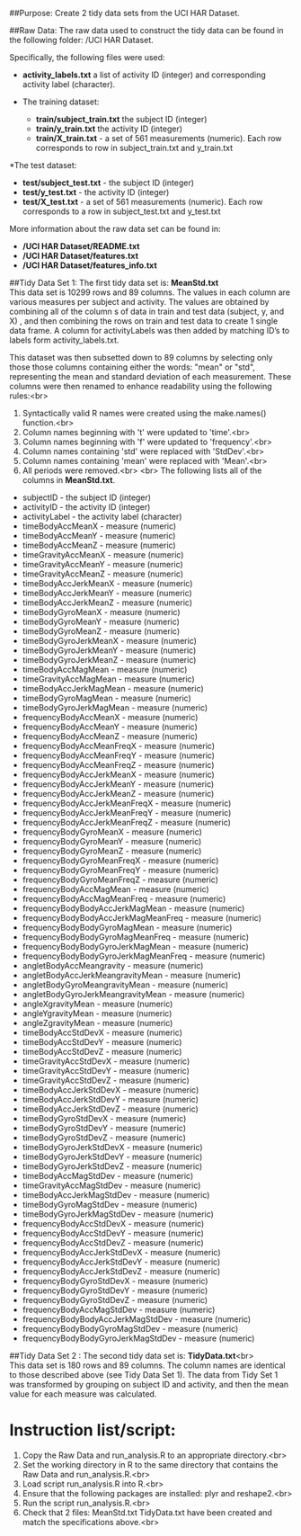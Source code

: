 ##Purpose:  Create 2 tidy data sets from the UCI HAR Dataset.

##Raw Data:
The raw data used to construct the tidy data can be found in the following folder:  /UCI HAR Dataset.  

Specifically, the following files were used:

* <b>activity_labels.txt</b>  a list of activity ID (integer) and corresponding activity label (character).

* The training dataset:
  * <b>train/subject_train.txt</b>  the subject ID (integer)
  * <b>train/y_train.txt</b>  the activity ID (integer)
  * <b>train/X_train.txt</b> - a set of 561 measurements (numeric).  Each row corresponds to row in subject_train.txt and y_train.txt

*The test dataset:
  * <b>test/subject_test.txt</b> - the subject ID (integer) 
  * <b>test/y_test.txt</b> - the activity ID (integer)
  * <b>test/X_test.txt</b> - a set of 561 measurements (numeric).  Each row corresponds to a row in subject_test.txt and y_test.txt

More information about the raw data set can be found in:
* <b>/UCI HAR Dataset/README.txt</b>
* <b>/UCI HAR Dataset/features.txt</b>
* <b>/UCI HAR Dataset/features_info.txt</b>

##Tidy Data Set 1:
The first tidy data set is:  <b>MeanStd.txt</b><br/>
This data set is 10299 rows and 89 columns.  The values in each column are various measures per subject and activity.  The values are obtained by combining all of the column s of data in train and test data (subject, y, and X) , and then combining the rows on train and test data to create 1 single data frame.  A column for activityLabels was then added by matching ID’s to labels form activity_labels.txt.

This dataset was then subsetted down to 89 columns by selecting only those those columns containing either the words: "mean" or "std", representing the mean and standard deviation of each measurement.  These columns were then renamed to enhance readability using the following rules:<br\>
1)  Syntactically valid R names were created using the make.names() function.<br\>
2)  Column names beginning with 't' were updated to 'time'.<br\>
3)  Column names beginning with 'f' were updated to 'frequency'.<br\>
4)  Column names containing 'std' were replaced with 'StdDev'.<br\>
5)  Column names containing 'mean' were replaced with 'Mean'.<br\>
6)  All periods were removed.<br\>
<br\>
The following lists all of the columns in <b>MeanStd.txt</b>.  
* subjectID - the subject ID (integer)
* activityID - the activity ID (integer)
* activityLabel - the activity label (character)
* timeBodyAccMeanX - measure (numeric)
* timeBodyAccMeanY - measure (numeric)
* timeBodyAccMeanZ - measure (numeric)
* timeGravityAccMeanX - measure (numeric)
* timeGravityAccMeanY - measure (numeric)
* timeGravityAccMeanZ - measure (numeric)
* timeBodyAccJerkMeanX - measure (numeric)
* timeBodyAccJerkMeanY - measure (numeric)
* timeBodyAccJerkMeanZ - measure (numeric)
* timeBodyGyroMeanX - measure (numeric)
* timeBodyGyroMeanY - measure (numeric)
* timeBodyGyroMeanZ - measure (numeric)
* timeBodyGyroJerkMeanX - measure (numeric)
* timeBodyGyroJerkMeanY - measure (numeric)
* timeBodyGyroJerkMeanZ - measure (numeric)
* timeBodyAccMagMean - measure (numeric)
* timeGravityAccMagMean - measure (numeric)
* timeBodyAccJerkMagMean - measure (numeric)
* timeBodyGyroMagMean - measure (numeric)
* timeBodyGyroJerkMagMean - measure (numeric)
* frequencyBodyAccMeanX - measure (numeric)
* frequencyBodyAccMeanY - measure (numeric)
* frequencyBodyAccMeanZ - measure (numeric)
* frequencyBodyAccMeanFreqX - measure (numeric)
* frequencyBodyAccMeanFreqY - measure (numeric)
* frequencyBodyAccMeanFreqZ - measure (numeric)
* frequencyBodyAccJerkMeanX - measure (numeric)
* frequencyBodyAccJerkMeanY - measure (numeric)
* frequencyBodyAccJerkMeanZ - measure (numeric)
* frequencyBodyAccJerkMeanFreqX - measure (numeric)
* frequencyBodyAccJerkMeanFreqY - measure (numeric)
* frequencyBodyAccJerkMeanFreqZ - measure (numeric)
* frequencyBodyGyroMeanX - measure (numeric)
* frequencyBodyGyroMeanY - measure (numeric)
* frequencyBodyGyroMeanZ - measure (numeric)
* frequencyBodyGyroMeanFreqX - measure (numeric)
* frequencyBodyGyroMeanFreqY - measure (numeric)
* frequencyBodyGyroMeanFreqZ - measure (numeric)
* frequencyBodyAccMagMean - measure (numeric)
* frequencyBodyAccMagMeanFreq - measure (numeric)
* frequencyBodyBodyAccJerkMagMean - measure (numeric)
* frequencyBodyBodyAccJerkMagMeanFreq - measure (numeric)
* frequencyBodyBodyGyroMagMean - measure (numeric)
* frequencyBodyBodyGyroMagMeanFreq - measure (numeric)
* frequencyBodyBodyGyroJerkMagMean - measure (numeric)
* frequencyBodyBodyGyroJerkMagMeanFreq - measure (numeric)
* angletBodyAccMeangravity - measure (numeric)
* angletBodyAccJerkMeangravityMean - measure (numeric)
* angletBodyGyroMeangravityMean - measure (numeric)
* angletBodyGyroJerkMeangravityMean - measure (numeric)
* angleXgravityMean - measure (numeric)
* angleYgravityMean - measure (numeric)
* angleZgravityMean - measure (numeric)
* timeBodyAccStdDevX - measure (numeric)
* timeBodyAccStdDevY - measure (numeric)
* timeBodyAccStdDevZ - measure (numeric)
* timeGravityAccStdDevX - measure (numeric)
* timeGravityAccStdDevY - measure (numeric)
* timeGravityAccStdDevZ - measure (numeric)
* timeBodyAccJerkStdDevX - measure (numeric)
* timeBodyAccJerkStdDevY - measure (numeric)
* timeBodyAccJerkStdDevZ - measure (numeric)
* timeBodyGyroStdDevX - measure (numeric)
* timeBodyGyroStdDevY - measure (numeric)
* timeBodyGyroStdDevZ - measure (numeric)
* timeBodyGyroJerkStdDevX - measure (numeric)
* timeBodyGyroJerkStdDevY - measure (numeric)
* timeBodyGyroJerkStdDevZ - measure (numeric)
* timeBodyAccMagStdDev - measure (numeric)
* timeGravityAccMagStdDev - measure (numeric)
* timeBodyAccJerkMagStdDev - measure (numeric)
* timeBodyGyroMagStdDev - measure (numeric)
* timeBodyGyroJerkMagStdDev - measure (numeric)
* frequencyBodyAccStdDevX - measure (numeric)
* frequencyBodyAccStdDevY - measure (numeric)
* frequencyBodyAccStdDevZ - measure (numeric)
* frequencyBodyAccJerkStdDevX - measure (numeric)
* frequencyBodyAccJerkStdDevY - measure (numeric)
* frequencyBodyAccJerkStdDevZ - measure (numeric)
* frequencyBodyGyroStdDevX - measure (numeric)
* frequencyBodyGyroStdDevY - measure (numeric)
* frequencyBodyGyroStdDevZ - measure (numeric)
* frequencyBodyAccMagStdDev - measure (numeric)
* frequencyBodyBodyAccJerkMagStdDev - measure (numeric)
* frequencyBodyBodyGyroMagStdDev - measure (numeric)
* frequencyBodyBodyGyroJerkMagStdDev - measure (numeric)

##Tidy Data Set 2 :
The second tidy data set is:  <b>TidyData.txt</b><br\>  
This data set is 180 rows and 89 columns.  The column names are identical to those described above (see Tidy Data Set 1).  The data from Tidy Set 1 was transformed by grouping on subject ID and activity, and then the mean value for each measure was calculated.  

# Instruction list/script:
1)  Copy the Raw Data and run_analysis.R to an appropriate directory.<br\>
2)  Set the working directory in R to the same directory that contains the Raw Data and run_analysis.R.<br\>
3)  Load script run_analysis.R into R.<br\>
4)  Ensure that the following packages are installed:  plyr and reshape2.<br\>
5)  Run the script run_analysis.R.<br\>
6)  Check that 2 files: MeanStd.txt TidyData.txt have been created and match the specifications above.<br\>


